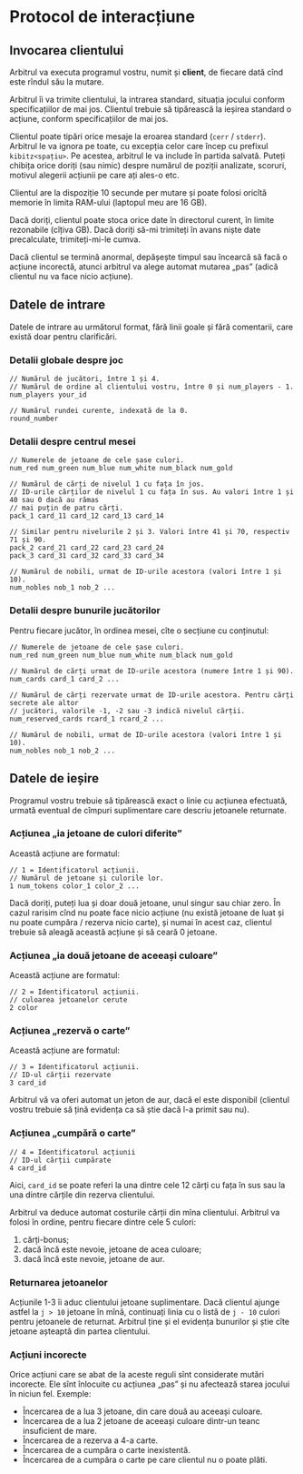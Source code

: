 # Protocol de interacțiune

## Invocarea clientului

Arbitrul va executa programul vostru, numit și **client**, de fiecare dată cînd este rîndul său la mutare.

Arbitrul îi va trimite clientului, la intrarea standard, situația jocului conform specificațiilor de mai jos. Clientul trebuie să tipărească la ieșirea standard o acțiune, conform specificațiilor de mai jos.

Clientul poate tipări orice mesaje la eroarea standard (`cerr` / `stderr`). Arbitrul le va ignora pe toate, cu excepția celor care încep cu prefixul `kibitz<spațiu>`. Pe acestea, arbitrul le va include în partida salvată. Puteți chibița orice doriți (sau nimic) despre numărul de poziții analizate, scoruri, motivul alegerii acțiunii pe care ați ales-o etc.

Clientul are la dispoziție 10 secunde per mutare și poate folosi oricîtă memorie în limita RAM-ului (laptopul meu are 16 GB).

Dacă doriți, clientul poate stoca orice date în directorul curent, în limite rezonabile (cîțiva GB). Dacă doriți să-mi trimiteți în avans niște date precalculate, trimiteți-mi-le cumva.

Dacă clientul se termină anormal, depășește timpul sau încearcă să facă o acțiune incorectă, atunci arbitrul va alege automat mutarea „pas” (adică clientul nu va face nicio acțiune).

## Datele de intrare

Datele de intrare au următorul format, fără linii goale și fără comentarii, care există doar pentru clarificări.

### Detalii globale despre joc

```
// Numărul de jucători, între 1 și 4.
// Numărul de ordine al clientului vostru, între 0 și num_players - 1.
num_players your_id

// Numărul rundei curente, indexată de la 0.
round_number
```

### Detalii despre centrul mesei

```
// Numerele de jetoane de cele șase culori.
num_red num_green num_blue num_white num_black num_gold

// Numărul de cărți de nivelul 1 cu fața în jos.
// ID-urile cărților de nivelul 1 cu fața în sus. Au valori între 1 și 40 sau 0 dacă au rămas
// mai puțin de patru cărți.
pack_1 card_11 card_12 card_13 card_14

// Similar pentru nivelurile 2 și 3. Valori între 41 și 70, respectiv 71 și 90.
pack_2 card_21 card_22 card_23 card_24
pack_3 card_31 card_32 card_33 card_34

// Numărul de nobili, urmat de ID-urile acestora (valori între 1 și 10).
num_nobles nob_1 nob_2 ...
```

### Detalii despre bunurile jucătorilor

Pentru fiecare jucător, în ordinea mesei, cîte o secțiune cu conținutul:

```
// Numerele de jetoane de cele șase culori.
num_red num_green num_blue num_white num_black num_gold

// Numărul de cărți urmat de ID-urile acestora (numere între 1 și 90).
num_cards card_1 card_2 ...

// Numărul de cărți rezervate urmat de ID-urile acestora. Pentru cărți secrete ale altor
// jucători, valorile -1, -2 sau -3 indică nivelul cărții.
num_reserved_cards rcard_1 rcard_2 ...

// Numărul de nobili, urmat de ID-urile acestora (valori între 1 și 10).
num_nobles nob_1 nob_2 ...
```

## Datele de ieșire

Programul vostru trebuie să tipărească exact o linie cu acțiunea efectuată, urmată eventual de cîmpuri suplimentare care descriu jetoanele returnate.

### Acțiunea „ia jetoane de culori diferite”

Această acțiune are formatul:

```
// 1 = Identificatorul acțiunii.
// Numărul de jetoane și culorile lor.
1 num_tokens color_1 color_2 ...
```

Dacă doriți, puteți lua și doar două jetoane, unul singur sau chiar zero. În cazul rarisim cînd nu poate face nicio acțiune (nu există jetoane de luat și nu poate cumpăra / rezerva nicio carte), și numai în acest caz, clientul trebuie să aleagă această acțiune și să ceară 0 jetoane.

### Acțiunea „ia două jetoane de aceeași culoare”

Această acțiune are formatul:

```
// 2 = Identificatorul acțiunii.
// culoarea jetoanelor cerute
2 color
```

### Acțiunea „rezervă o carte”

Această acțiune are formatul:

```
// 3 = Identificatorul acțiunii.
// ID-ul cărții rezervate
3 card_id
```

Arbitrul vă va oferi automat un jeton de aur, dacă el este disponibil (clientul vostru trebuie să țină evidența ca să știe dacă l-a primit sau nu).

### Acțiunea „cumpără o carte”

```
// 4 = Identificatorul acțiunii
// ID-ul cărții cumpărate
4 card_id
```

Aici, `card_id` se poate referi la una dintre cele 12 cărți cu fața în sus sau la una dintre cărțile din rezerva clientului.

Arbitrul va deduce automat costurile cărții din mîna clientului. Arbitrul va folosi în ordine, pentru fiecare dintre cele 5 culori:

1. cărți-bonus;
2. dacă încă este nevoie, jetoane de acea culoare;
3. dacă încă este nevoie, jetoane de aur.

### Returnarea jetoanelor

Acțiunile 1-3 îi aduc clientului jetoane suplimentare. Dacă clientul ajunge astfel la `j > 10` jetoane în mînă, continuați linia cu o listă de `j - 10` culori pentru jetoanele de returnat. Arbitrul ține și el evidența bunurilor și știe cîte jetoane așteaptă din partea clientului.

### Acțiuni incorecte

Orice acțiuni care se abat de la aceste reguli sînt considerate mutări incorecte. Ele sînt înlocuite cu acțiunea „pas” și nu afectează starea jocului în niciun fel. Exemple:

* Încercarea de a lua 3 jetoane, din care două au aceeași culoare.
* Încercarea de a lua 2 jetoane de aceeași culoare dintr-un teanc insuficient de mare.
* Încercarea de a rezerva a 4-a carte.
* Încercarea de a cumpăra o carte inexistentă.
* Încercarea de a cumpăra o carte pe care clientul nu o poate plăti.
